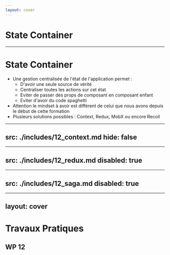 ```yaml
---
layout: cover
---
```


# State Container

---

# State Container

- Une gestion centralisée de l'état de l'application permet :
  - D'avoir une seule source de vérité
  - Centraliser toutes les actions sur cet état
  - Eviter de passer des props de composant en composant enfant
  - Eviter d'avoir du code spaghetti
- Attention le mindset à avoir est différent de celui que nous avons depuis le début de cette formation
- Plusieurs solutions possibles : Context, Redux, MobX ou encore Recoil

---
src: ./includes/12_context.md
hide: false
---

---
src: ./includes/12_redux.md
disabled: true
---

---
src: ./includes/12_saga.md
disabled: true
---

---
layout: cover
---

# Travaux Pratiques

## WP 12
